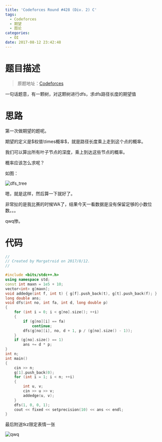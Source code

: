 ```yaml
---
title: 'Codeforces Round #428 (Div. 2) C'
tags:
  - Codeforces
  - 期望
  - 图论
categories:
  - OI
date: 2017-08-12 23:42:48
---
```


# 题目描述

> 原题地址：[Codeforces](http://codeforces.com/contest/839/problem/C)

一句话题意，有一颗树，对这颗树进行dfs，求dfs路径长度的期望值

<!--more-->

# 思路

第一次做期望的题呢。

期望的定义是$权值\times概率$，就是路径长度乘上走到这个点的概率。

我们可以算出所有叶子节点的深度，乘上到达这些节点的概率。

概率应该怎么求呢？

如图：

![dfs_tree](https://i.loli.net/2017/08/13/598fcc49dbea8.png)

嗯，就是这样，然后算一下就好了。

非常扯的是我比赛的时候WA了，结果今天一看数据是没有保留足够的小数位数。。。

qwq惨。

# 代码

``` cpp
//
// Created by Margatroid on 2017/8/12.
//

#include <bits/stdc++.h>
using namespace std;
const int maxn = 1e5 + 10;
vector<int> g[maxn];
void addedge(int f, int t) { g[f].push_back(t), g[t].push_back(f); }
long double ans;
void dfs(int no, int fa, int d, long double p)
{
    for (int i = 0; i < g[no].size(); ++i)
    {
        if (g[no][i] == fa)
            continue;
        dfs(g[no][i], no, d + 1, p / (g[no].size() - 1));
    }
    if (g[no].size() == 1)
        ans += d * p;
}
int n;
int main()
{
    cin >> n;
    g[1].push_back(0);
    for (int i = 1; i < n; ++i)
    {
        int u, v;
        cin >> u >> v;
        addedge(u, v);
    }
    dfs(1, 0, 0, 1);
    cout << fixed << setprecision(10) << ans << endl;
}
```

最后附送tkz限定表情一张

![qwq](https://i.loli.net/2017/08/13/598fce27c8392.jpg)